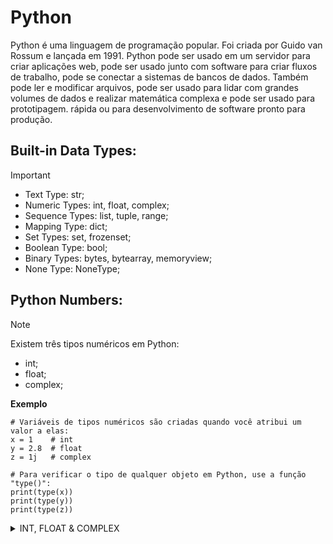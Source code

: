 # Python
Python é uma linguagem de programação popular. Foi criada por Guido van Rossum e lançada em 1991. Python pode ser usado em um servidor para criar aplicações web, pode ser usado junto com software para criar fluxos de trabalho, pode se conectar a sistemas de bancos de dados. Também pode ler e modificar arquivos, pode ser usado para lidar com grandes volumes de dados e realizar matemática complexa e pode ser usado para prototipagem. rápida ou para desenvolvimento de software pronto para produção.

## Built-in Data Types:
>[!IMPORTANT]
>- Text Type:	     str;
>- Numeric Types:	 int, float, complex;
>- Sequence Types:	 list, tuple, range;
>- Mapping Type:	   dict;
>- Set Types:	     set, frozenset;
>- Boolean Type:	   bool;
>- Binary Types:    bytes, bytearray, memoryview;
>- None Type:	     NoneType;

## Python Numbers:
> [!NOTE]
>Existem três tipos numéricos em Python:
>- int;
>- float;
>- complex;

**Exemplo**
```
# Variáveis de tipos numéricos são criadas quando você atribui um valor a elas:
x = 1    # int
y = 2.8  # float
z = 1j   # complex

# Para verificar o tipo de qualquer objeto em Python, use a função "type()":
print(type(x))
print(type(y))
print(type(z))
```
<Details>
<summary>INT, FLOAT & COMPLEX</summary>
## INT
  
Int, ou inteiro, é um número inteiro, positivo ou negativo, sem decimais, de comprimento ilimitado.

```
x = 1
y = 35656222554887711
z = -3255522

print(type(x))
print(type(y))
print(type(z))
```

## FLOAT
Float, ou "número de ponto flutuante", é um número, positivo ou negativo, que contém um ou mais decimais.

```
x = 1.10
y = 1.0
z = -35.59

print(type(x))
print(type(y))
print(type(z))

#Float também pode ser números científicos com um "e" para indicar a potência de 10.

x = 35e3
y = 12E4
z = -87.7e100

print(type(x))
print(type(y))
print(type(z))
```


</Details>
